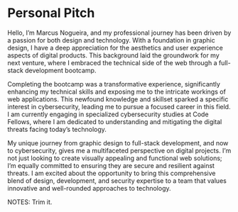 # Personal Pitch

Hello, I’m Marcus Nogueira, and my professional journey has been driven by a passion for both design and technology. With a foundation in graphic design, I have a deep appreciation for the aesthetics and user experience aspects of digital products. This background laid the groundwork for my next venture, where I embraced the technical side of the web through a full-stack development bootcamp.

Completing the bootcamp was a transformative experience, significantly enhancing my technical skills and exposing me to the intricate workings of web applications. This newfound knowledge and skillset sparked a specific interest in cybersecurity, leading me to pursue a focused career in this field. I am currently engaging in specialized cybersecurity studies at Code Fellows, where I am dedicated to understanding and mitigating the digital threats facing today’s technology.

My unique journey from graphic design to full-stack development, and now to cybersecurity, gives me a multifaceted perspective on digital projects. I’m not just looking to create visually appealing and functional web solutions; I’m equally committed to ensuring they are secure and resilient against threats. I am excited about the opportunity to bring this comprehensive blend of design, development, and security expertise to a team that values innovative and well-rounded approaches to technology.

NOTES: Trim it.
